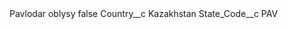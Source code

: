 <?xml version="1.0" encoding="UTF-8"?>
<CustomMetadata xmlns="http://soap.sforce.com/2006/04/metadata" xmlns:xsi="http://www.w3.org/2001/XMLSchema-instance" xmlns:xsd="http://www.w3.org/2001/XMLSchema">
    <label>Pavlodar oblysy</label>
    <protected>false</protected>
    <values>
        <field>Country__c</field>
        <value xsi:type="xsd:string">Kazakhstan</value>
    </values>
    <values>
        <field>State_Code__c</field>
        <value xsi:type="xsd:string">PAV</value>
    </values>
</CustomMetadata>
